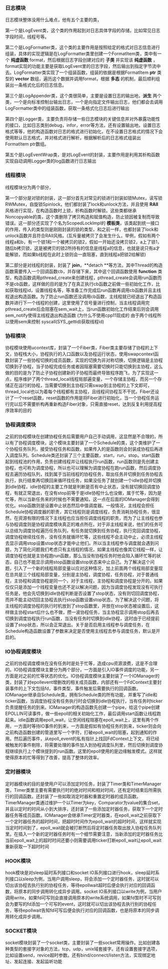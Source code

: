 ### 日志模块

日志模块整体没用什么难点，他有五个主要的类，

第一个是LogEvent类，这个类的作用起到对日志具体字段的存储，比如常见日志字段时间，线程号等。

第二个是LogFormatter类，这个类的主要作用是按照给定的格式对日志信息进行组装，具体的实现逻辑是在LogFormatter类里创建一个FormatItem类，类中有一个 **纯虚函数** format，然后根据日志字段创建对应的 **子类** 并实现该 **纯虚函数** ，format实现的功能主要是获取LogEvent里的日志字段，然后输出到指定字节流中去。LogFormatter类实现了一个组装函数，组装的依据是根据FormatItem **ptr** 类型的 **vector** 数组，遍历这个数据并调用format，根据 **多态** 的机制，最后顺利组装出一条格式化后的日志信息。

第三个是LogAppender类，这个类很简单，主要是设置日志的输出地，**派生** 两个类，一个是向标准控制台输出日志，一个是向指定文件输出日志，他们都会去调用LogFormatter类中的组装函数，获取一条格式化日志后进行输出

第四个是Logger类，主要负责将存储一些日志模块的关键信息并对外暴露功能性的接口，比如日志类别debug，infor，error等方法，还有设置输出地，设置日志格式等等，他的构造函数对日志的格式进行初始化，在不设置日志格式的情况下会使用默认日志格式，并对格式进行解析，根据解析后的日志格式组装出FormatItem ptr数组。

第五个是LogEventWrap类，是对LogEvent的封装，主要作用是利用其析构函数实现自动调用Logger类的log函数进行日志输出



### 线程模块

线程模块分为两个部分，

第一个部分是对锁的封装，这一部分首先对常见的锁进行封装如锁Mutex，读写锁RWMutex，自旋锁Spinlock，他们都封装了lock和unlock方法，并且使用 **RAII** 风格进行实现，在构造函数时上锁，析构函数时解锁。这些类都继承Noncopyable的类，这个类删除了拷贝构造和赋值构造，防止锁因被复制而导致错误。这一部分还实现了个名为ScopedLockImpl的 **模板类**，该类起到统一接口的作用，传入的类型则是刚刚封装的锁的类型，和之前一样，也都封装了lock和unlock函数并且符合RAII风格。(互斥量被拷贝了会发生什么，举例，假如有两个线程a和b，有一个锁1和一个被拷贝的锁2，假如一开始还没拷贝锁2，a上了锁1，随后b拷贝锁，这是被拷贝的锁2所持有的信息是线程a的信息，也就是说只有a才能解锁，而如果b线程在此时上锁则会一直阻塞，直到线程a把锁2给解锁)

第二部分是对线程的封装，封装了 **join**，**detach **等方法，其中Thread的构造函数需要传入一个回调函数cb，并存储下来，其中这个回调函数使用 **function** 类型，构造函数调用pthread_create来创建线程，pthread_create会调用run函数而不是cb函数，这样做的目的是为了在真正执行cb函数之前做一些初始化工作，比如获取线程id，设置线程名等，等准备工作完成后run函数再调用cb函数并且主线程退出构造函数。为了防止run函数还没调用cb函数，主线程就已经退出了构造函数并进行下一个线程的创建，这里使用了信号量进行控制，当主线程调用完pthread_create后会阻塞在sem_wait上，当run函数初始化工作结束后则会调用sem_notify使得主线程退出构造函数 (为什么不使用cpp11现成的  由于两个线程所以使用sem来控制  syscall(SYS_gettid)获取线程id)



### 协程模块

协程模块使用ucontext库，封装了一个Fiber类，Fiber类主要存储了协程的上下文，协程栈大小，协程执行的入口函数以及协程运行状态，使用swapcontext函数封装了一些协程切换的成员函数，实现的切换为非对称切换，切换逻辑是主协程切换到子协程，当子协程完成任务或者因阻塞需要切换时只能切换到主协程，这么做的目的是为了防止子协程创建新的子协程而最终导致程序跑飞，为了实现这一点，程序维护了两个thread_local线程局部遍变量，一个存储主协程，而另一个存储正在运行的协程，当需要切换到主协程只需swap到主协程的上下文即可，thread_local也以为着每个线程都有主协程，且线程间协程互不干扰。Fiber还设计了一个reset函数，reset函数的作用是将Fiber进行初始化，当一个协程任务运行完以后不需要析构再重新构造Fiber对象，只需直接reset，达到反复利用提高程序效率的目的



### 协程调度模块

之前的协程模块在创建协程任务后需要用户自己手动调用，这显然是不合理的，所以有了协程调度模块，这个模块主要封装了一个Schedule的类，这个类维护了一个协程任务队列，接受协程任务和函数，如果传入的是函数则会封装成协程后再进入调度队列。Schedule类还封装了三个主要函数，start，run，stop。start函数起到线程池的作用，负责创建线程并让线程执行run函数，run函数则是先创建主协程，也可称为调度协程，所以也可以理解为调度协程在跑run函数，然后调度协程去遍历协程队列，找到属于当前线程的协程任务，取出任务并切换到任务协程去执行，执行结束再切换回来循环找任务，如果没任务了就创建一个idle协程并切换到idle协程，idle协程的主要工作就是判断是否有中止状态，没有就切换回调度协程，有就正常退出，在没有stop前等于是idle协程什么也没做，属于忙等，因为是忙等，所以当新任务来的时候也不需要通知，这一点在后面的IOManager会得到优化。stop函数则是设置中止状态然后中值调度器。一般情况，主线程会担任Schedule协程调度器的职责，其它线程则是调度线程，负责消耗协程任务，很显然，在资源有限的情况下主线程也应当担任调度线程的职责，而为了让主线程也参与协程调度则是协程调度模块真正的难点所在。对于非主线程来说，他们的任务可以总结为调度协程遍历任务队列，有任务就切换到任务协程，执行完回调度协程，调度协程继续找任务，没有任务就循环忙等，这些线程不会主动中止，必须主线程去显示调用stop设置stop状态才能中止他们。所以当主线程参与调度就会遇到问题，为了简化问题我们考虑只有主线程的情况，如果主线程也像其它线程一样，让调度协程也就是主协程跑run函数，那么当没有协程任务时他会陷入循环忙等的状态，自己也不能显示调用stop函数设置stop状态来中止自己。为了解决这个问题，引入了一个新的线程局部变量以应对这种情况，加上前面两个线程局部变量现在总共是三个线程局部变量，分别是主协程，调度协程，任务协程，对于普通线程，主协程和调度协程是同一个，对于主线程，主协程和调度协程是分开的。如果仅仅只是添加一个线程变量也还不足以解决问题，因为当调度协程发现没有可执行任务是，他会先切换到idle协程判断是否设置了stop状态，没有则切回调度协程，而并不能主动切回主协程去执行stop函数设置stop状态，为了解决这个问题，将主线程的调度协程的执行时机放到了stop函数里，并放在stop状态被设置后，这样做主协程start后什么也不做，攒一波协程任务，当主协程显示调用stop后再去切换到调度协程执行run函数，当没有任务时切换到idle协程，这时由于已经提前设置了stop状态，所以会正常退出。关于是否启用主线程参与调度任务，在Schedule构造函数设置了参数来决定是否使用主线程去参与调度任务，默认是开启的。



### IO协程调度模块

之前的协程调度模块在没有任务时是处于忙等，造成cpu资源浪费，这是不合理的。IO协程调度模块主要分为两个部分，一方面是引入IO事件调度的功能，另一方面是对之前的忙等状态的优化。IO协程调度模块主要封装了一个IOManager的类，封装了对epollevent增删改的相关成员函数，内部还有一个FdContext主要封装事件的上下文包括fd，事件类型，事件触发后需要执行的回调函数。IOManager继承自Schedule类，拥有Schedule类的所有功能，并重写了idle和ticker函数，当调度协程没有任务执行时会切换到idle协程执行，当有任务时ticker负责提醒任务的到来。IOManager的构造函数先创建一个pipe，给这个pipe创建EPOLLIN可读事件，做一些epoll的相关初始化工作，最后调用start函数让线程跑起来。idle函数调用epoll_wait，让空闲线程阻塞在epoll_wait上，这里有两个作用，一方面时等待IO事件的到来，一方面是假如有协程任务的到来，ticker则会向之前构造函数创建的管道里写一个字符，打破epoll_wait的阻塞，起到通知的作用。然后遍历事件，从epoll_event的私有指针上找回FdContext上下文，将已经被触发的事件剔除，将需要处理的事件加入到协程调度队列里，然后切换到调度协程继续执行上个模块提到的run函数。这里的epoll使用的是边缘触发模式。这样就使得原本的忙等得到了改善，提高了整体的效率。



### 定时器模块

定时器模块的目的是使用户可以添加定时任务，封装了Timer类和TimerManager类，Timer类里主要有需要执行时的绝对时间和相对时间，还有定时结束后所需执行的回调函数。还封装了一些如取消定时器和重置定时器的成员函数。TimerManager类通过维护一个以Timer为key，Comparator为value的集合set，并且以定时的时间从小到大排序，还封装了一些添加定时器任务，获取下一个定时器任务等成员函数。IOManager会继承Timer定时器类，在epoll_wait之前获取下一个定时器任务的超时时间，把超时时间作为epoll_wait的超时时间，这样就实现当定时时间到了，epoll_wait就会被打断然后将定时器任务取出放入协程任务队列里。在插入一个新的定时器任务时有一个细节需要注意，当新添加的定时器任务比当前epoll_wait上的超时时间还要小则需要调用ticker打断epoll_wait让epoll_wait重新获取一下超时时间



### HOOK模块

hook模块是对sleep延时系列接口和socket IO系列接口进行hook，sleep延时系列接口以sleep为例，当用户调用sleep，将会添加一个定时器任务，这时就可以切出该协程去执行别的协程任务，等待epollwait超时后便会执行对应的回调函数，将原本的同步调用转化成异步调用。socket IO系列接口以write为例，当用户调用write，如果fd可写则会直接调用原本的write系统调用，如果fd暂时不可写则会为要写的fd添加一个可写的event，这时就可以切出该协程去执行别的协程任务，等待epollwait告知fd可写后便会执行对应的回调函数，也是将原本的同步调用转化成异步调用。



### SOCKET模块

socket模块封装了一个socket类，主要封装了一些socket常用操作。比如创建各种类型的套接字对象的方法，tcp，udp，unix域套接字。还有设置套接字选项，比如设置send，revice超时参数。还有bind/connect/listen方法，实现绑定地址、发起连接、发起监听功能
